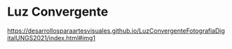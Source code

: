# Luz Convergente

https://desarrollosparaartesvisuales.github.io/LuzConvergenteFotografiaDigitalUNGS2021/index.html#img1